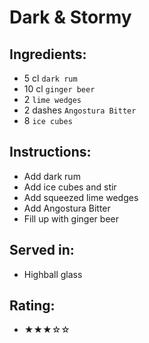 # Dark & Stormy

## Ingredients:
- 5 cl `dark rum`
- 10 cl `ginger beer`
- 2 `lime wedges`
- 2 dashes `Angostura Bitter`
- 8 `ice cubes`

## Instructions:
- Add dark rum
- Add ice cubes and stir
- Add squeezed lime wedges
- Add Angostura Bitter
- Fill up with ginger beer

## Served in:
- Highball glass

## Rating:
- ★★★☆☆